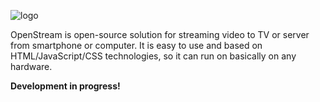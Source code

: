 ![logo](https://raw.githubusercontent.com/SamuelTulach/OpenStream/master/Other/logo_export.png)

OpenStream is open-source solution for streaming video to TV or server from smartphone or computer. It is easy to use and based on HTML/JavaScript/CSS technologies, so it can run on basically on any hardware.

**Development in progress!**